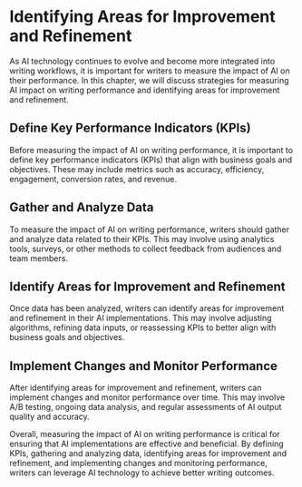 Identifying Areas for Improvement and Refinement
=======================================================================================================

As AI technology continues to evolve and become more integrated into writing workflows, it is important for writers to measure the impact of AI on their performance. In this chapter, we will discuss strategies for measuring AI impact on writing performance and identifying areas for improvement and refinement.

Define Key Performance Indicators (KPIs)
----------------------------------------

Before measuring the impact of AI on writing performance, it is important to define key performance indicators (KPIs) that align with business goals and objectives. These may include metrics such as accuracy, efficiency, engagement, conversion rates, and revenue.

Gather and Analyze Data
-----------------------

To measure the impact of AI on writing performance, writers should gather and analyze data related to their KPIs. This may involve using analytics tools, surveys, or other methods to collect feedback from audiences and team members.

Identify Areas for Improvement and Refinement
---------------------------------------------

Once data has been analyzed, writers can identify areas for improvement and refinement in their AI implementations. This may involve adjusting algorithms, refining data inputs, or reassessing KPIs to better align with business goals and objectives.

Implement Changes and Monitor Performance
-----------------------------------------

After identifying areas for improvement and refinement, writers can implement changes and monitor performance over time. This may involve A/B testing, ongoing data analysis, and regular assessments of AI output quality and accuracy.

Overall, measuring the impact of AI on writing performance is critical for ensuring that AI implementations are effective and beneficial. By defining KPIs, gathering and analyzing data, identifying areas for improvement and refinement, and implementing changes and monitoring performance, writers can leverage AI technology to achieve better writing outcomes.
